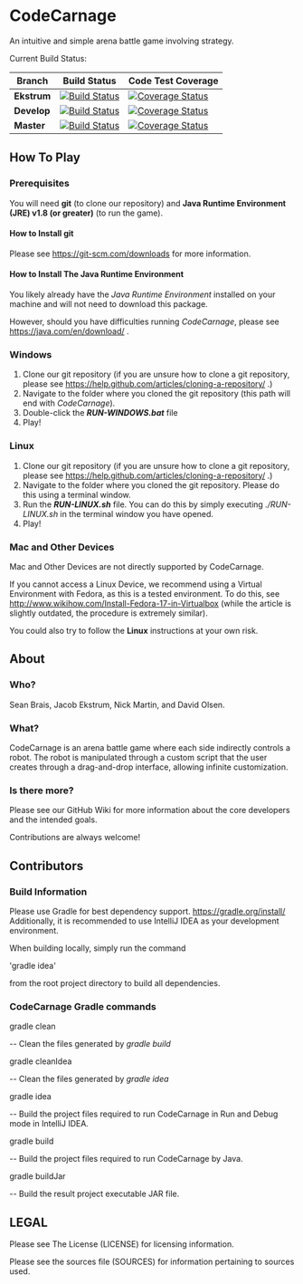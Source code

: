 # CodeCarnage
An intuitive and simple arena battle game involving strategy.

Current Build Status:

| **Branch** | **Build Status** | **Code Test Coverage** |
|------------|------------------|------------------------|
| **Ekstrum** | [![Build Status](https://travis-ci.org/j3kstrum/CodeCarnage.svg?branch=ekstrum)](https://travis-ci.org/j3kstrum/CodeCarnage) | [![Coverage Status](https://coveralls.io/repos/github/j3kstrum/CodeCarnage/badge.svg?branch=ekstrum)](https://coveralls.io/github/j3kstrum/CodeCarnage?branch=ekstrum) |
| **Develop** | [![Build Status](https://travis-ci.org/j3kstrum/CodeCarnage.svg?branch=develop)](https://travis-ci.org/j3kstrum/CodeCarnage) | [![Coverage Status](https://coveralls.io/repos/github/j3kstrum/CodeCarnage/badge.svg?branch=develop)](https://coveralls.io/github/j3kstrum/CodeCarnage?branch=develop) |
| **Master** | [![Build Status](https://travis-ci.org/j3kstrum/CodeCarnage.svg?branch=master)](https://travis-ci.org/j3kstrum/CodeCarnage) | [![Coverage Status](https://coveralls.io/repos/github/j3kstrum/CodeCarnage/badge.svg?branch=master)](https://coveralls.io/github/j3kstrum/CodeCarnage?branch=master) |

## How To Play

### Prerequisites

You will need **git** (to clone our repository) and **Java Runtime Environment (JRE) v1.8 (or greater)** (to run the game).

#### How to Install git

Please see https://git-scm.com/downloads for more information.

#### How to Install The Java Runtime Environment

You likely already have the *Java Runtime Environment* installed on your machine and will not need to download this package.

However, should you have difficulties running *CodeCarnage*, please see https://java.com/en/download/ .

### Windows

1. Clone our git repository (if you are unsure how to clone a git repository, please see https://help.github.com/articles/cloning-a-repository/ .)
2. Navigate to the folder where you cloned the git repository (this path will end with *CodeCarnage*).
3. Double-click the ***RUN-WINDOWS.bat*** file
4. Play!

### Linux

1. Clone our git repository (if you are unsure how to clone a git repository, please see https://help.github.com/articles/cloning-a-repository/ .)
2. Navigate to the folder where you cloned the git repository. Please do this using a terminal window.
3. Run the ***RUN-LINUX.sh*** file. You can do this by simply executing *./RUN-LINUX.sh* in the terminal window you have opened.
4. Play!

### Mac and Other Devices

Mac and Other Devices are not directly supported by CodeCarnage.

If you cannot access a Linux Device, we recommend using a Virtual Environment with Fedora, as this is a tested environment.
To do this, see http://www.wikihow.com/Install-Fedora-17-in-Virtualbox (while the article is slightly outdated, the procedure is extremely similar).

You could also try to follow the **Linux** instructions at your own risk.

## About

### Who?
Sean Brais, Jacob Ekstrum, Nick Martin, and David Olsen.

### What?
CodeCarnage is an arena battle game where each side indirectly controls a robot. The robot is manipulated through a custom script that the user creates through a drag-and-drop interface, allowing infinite customization.

### Is there more?

Please see our GitHub Wiki for more information about the core developers and the intended goals.

Contributions are always welcome!

## Contributors

### Build Information

Please use Gradle for best dependency support.  https://gradle.org/install/
Additionally, it is recommended to use IntelliJ IDEA as your development environment.

When building locally, simply run the command 

'gradle idea'

 from the root project directory to build all dependencies.

### CodeCarnage Gradle commands

gradle clean

-- Clean the files generated by *gradle build*

gradle cleanIdea

-- Clean the files generated by *gradle idea*

gradle idea

-- Build the project files required to run CodeCarnage in Run and Debug mode in IntelliJ IDEA.

gradle build

-- Build the project files required to run CodeCarnage by Java.

gradle buildJar

-- Build the result project executable JAR file.

## LEGAL

Please see The License (LICENSE) for licensing information.

Please see the sources file (SOURCES) for information pertaining to sources used.
